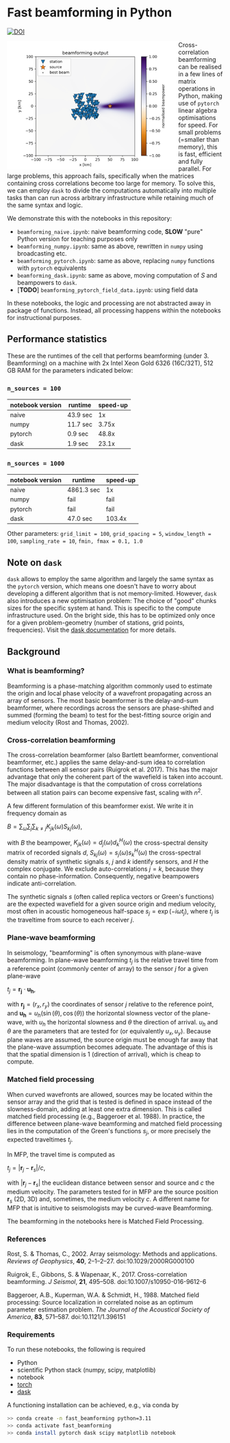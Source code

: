 # Fast beamforming in Python

[![DOI](https://zenodo.org/badge/684053669.svg)](https://zenodo.org/badge/latestdoi/684053669)

<img align="left" src="beampowers.png" width="400px">

Cross-correlation beamforming can be realised in a few lines of matrix operations in Python, making use of `pytorch` linear algebra optimisations for speed. For small problems (=smaller than memory), this is fast, efficient and fully parallel. For large problems, this approach fails, specifically when the matrices containing cross correlations become too large for memory. To solve this, we can employ `dask` to divide the computations automatically into multiple tasks than can run across arbitrary infrastructure while retaining much of the same syntax and logic.

We demonstrate this with the notebooks in this repository:

* `beamforming_naive.ipynb`: naive beamforming code, **SLOW** "pure" Python version for teaching purposes only
* `beamforming_numpy.ipynb`: same as above, rewritten in `numpy` using broadcasting etc.
* `beamforming_pytorch.ipynb`: same as above, replacing `numpy` functions with `pytorch` equivalents
* `beamforming_dask.ipynb`: same as above, moving computation of $S$ and beampowers to `dask`.
* [**TODO**] `beamforming_pytorch_field_data.ipynb`: using field data

In these notebooks, the logic and processing are not abstracted away in package of functions. Instead, all processing happens within the notebooks for instructional purposes.

## Performance statistics

These are the runtimes of the cell that performs beamforming (under 3. Beamforming) on a machine with 2x Intel Xeon Gold 6326 (16C/32T), 512 GB RAM for the parameters indicated below:

### `n_sources = 100`

| notebook version | runtime  | speed-up |
| ---------------- | -------- | -------- |
| naive            | 43.9 sec | 1x       |
| numpy            | 11.7 sec | 3.75x    |
| pytorch          | 0.9 sec  | 48.8x    |
| dask             | 1.9 sec  | 23.1x    |

### `n_sources = 1000`

| notebook version | runtime    | speed-up |
| ---------------- | ---------- | -------- |
| naive            | 4861.3 sec | 1x       |
| numpy            | fail       | fail     |
| pytorch          | fail       | fail     |
| dask             | 47.0 sec   | 103.4x   |

Other parameters: `grid_limit = 100`, `grid_spacing = 5`, `window_length = 100`, `sampling_rate = 10`, `fmin, fmax = 0.1, 1.0`


## Note on `dask`

`dask` allows to employ the same algorithm and largely the same syntax as the `pytorch` version, which means one doesn't have to worry about developing a different algorithm that is not memory-limited. However, `dask` also introduces a new optimisation problem: The choice of "good" chunks sizes for the specific system at hand. This is specific to the compute infrastructure used. On the bright side, this has to be optimized only once for a given problem-geometry (number of stations, grid points, frequencies). Visit the [dask documentation](https://docs.dask.org/en/stable/understanding-performance.html) for more details.

## Background

### What is beamforming?

Beamforming is a phase-matching algorithm commonly used to estimate the origin and local phase velocity of a wavefront propagating across an array of sensors. The most basic beamformer is the delay-and-sum beamformer, where recordings across the sensors are phase-shifted and summed (forming the beam) to test for the best-fitting source origin and medium velocity (Rost and Thomas, 2002).

### Cross-correlation beamforming

The cross-correlation beamformer (also Bartlett beamformer, conventional beamformer, etc.) applies the same delay-and-sum idea to correlation functions between all sensor pairs (Ruigrok et al. 2017). This has the major advantage that only the coherent part of the wavefield is taken into account. The major disadvantage is that the computation of cross correlations between all station pairs can become expensive fast, scaling with $n^2$.

A few different formulation of this beamformer exist. We write it in frequency domain as

$B = \sum_\omega \sum_j \sum_{k\neq j} K_{jk}(\omega) S_{kj}(\omega),$

with $B$ the beampower, $K_{jk}(\omega) = d_j(\omega) d^H_k(\omega)$ the cross-spectral density matrix of recorded signals $d$, $S_{kj}(\omega) = s_j(\omega) s^H_k(\omega)$ the cross-spectral density matrix of synthetic signals $s$, $j$ and $k$ identify sensors, and $H$ the complex conjugate. We exclude auto-correlations $j=k$, because they contain no phase-information. Consequently, negative beampowers indicate anti-correlation.

The synthetic signals $s$ (often called replica vectors or Green's functions) are the expected wavefield for a given source origin and medium velocity, most often in acoustic homogeneous half-space $s_j = \exp(-i \omega t_j)$, where $t_j$ is the traveltime from source to each receiver $j$.

### Plane-wave beamforming

In seismology, "beamforming" is often synonymous with plane-wave beamforming. In plane-wave beamforming $t_j$ is the relative travel time from a reference point (commonly center of array) to the sensor $j$ for a given plane-wave

$t_j = \boldsymbol{r_j} \cdot \boldsymbol{u_h}$,

with $\boldsymbol{r_j} = (r_x, r_y)$ the coordinates of sensor $j$ relative to the reference point, and $\boldsymbol{u_h} = u_h(\sin(\theta), \cos(\theta))$ the horizontal slowness vector of the plane-wave, with $u_h$ the horizontal slowness and $\theta$ the direction of arrival. $u_h$ and $\theta$ are the parameters that are tested for (or equivalently $u_x, u_y$). Because plane waves are assumed, the source origin must be enough far away that the plane-wave assumption becomes adequate. The advantage of this is that the spatial dimension is 1 (direction of arrival), which is cheap to compute.

### Matched field processing

When curved wavefronts are allowed, sources may be located within the sensor array and the grid that is tested is defined in space instead of the slowness-domain, adding at least one extra dimension. This is called matched field processing (e.g., Baggeroer et al. 1988). In practice, the difference between plane-wave beamforming and matched field processing lies in the computation of the Green's functions $s_j$, or more precisely the expected traveltimes $t_j$.

In MFP, the travel time is computed as

$t_j = |\boldsymbol{r}_j - \boldsymbol{r}_s| / c$,

with $|\boldsymbol{r}_j - \boldsymbol{r}_s|$ the euclidean distance between sensor and source and $c$ the medium velocity. The parameters tested for in MFP are the source position $\boldsymbol{r}_s$ (2D, 3D) and, sometimes, the medium velocity $c$. A different name for MFP that is intuitive to seismologists may be curved-wave Beamforming.

The beamforming in the notebooks here is Matched Field Processing.

### References

Rost, S. & Thomas, C., 2002. Array seismology: Methods and applications. *Reviews of Geophysics*, **40**, 2–1–2–27. doi:10.1029/2000RG000100

Ruigrok, E., Gibbons, S. & Wapenaar, K., 2017. Cross-correlation beamforming. *J Seismol*, **21**, 495–508. doi:10.1007/s10950-016-9612-6

Baggeroer, A.B., Kuperman, W.A. & Schmidt, H., 1988. Matched field processing: Source localization in correlated noise as an optimum parameter estimation problem. *The Journal of the Acoustical Society of America*, **83**, 571–587. doi:10.1121/1.396151

### Requirements

To run these notebooks, the following is required

* Python
* scientific Python stack (numpy, scipy, matplotlib)
* notebook
* [torch](https://pytorch.org)
* [dask](https://www.dask.org)

A functioning installation can be achieved, e.g., via conda by

```bash
>> conda create -n fast_beamforming python=3.11
>> conda activate fast_beamforming
>> conda install pytorch dask scipy matplotlib notebook
```
